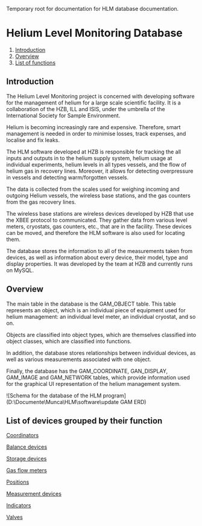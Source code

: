 Temporary root for documentation for HLM database documentation.

# Helium Level Monitoring Database

1. [Introduction](#introduction)
2. [Overview](#overview)
3. [List of functions](#list-of-functions)

## Introduction

The Helium Level Monitoring project is concerned with developing software for the management of helium for a large scale scientific facility. It is a collaboration of the HZB, ILL and ISIS, under the umbrella of the International Society for Sample Environment.

Helium is becoming increasingly rare and expensive. Therefore, smart management is needed in order to minimise losses, track expenses, and localise and fix leaks. 

The HLM software developed at HZB is responsible for tracking the all inputs and outputs in to the helium supply system, helium usage at individual experiments, helium levels in all types vessels, and the flow of helium gas in recovery lines. Moreover, it allows for detecting overpressure in vessels and detecting warm/forgotten vessels.

The data is collected from the scales used for weighing incoming and outgoing Helium vessels, the wireless base stations, and the gas counters from the gas recovery lines.

The wireless base stations are wireless devices developed by HZB that use the XBEE protocol to communicated. They gather data from various level meters, cryostats, gas counters, etc., that are in the facility. These devices can be moved, and therefore the HLM software is also used for locating them.

The database stores the information to all of the measurements taken from devices, as well as information about every device, their model, type and display properties. It was developed by the team at HZB and currently runs on MySQL.

## Overview

The main table in the database is the GAM_OBJECT table. This table represents an object, which is an individual piece of equipment used for helium management: an individual level meter, an individual cryostat, and so on.

Objects are classified into object types, which are themselves classified into object classes, which are classified into functions.

In addition, the database stores relationships between individual devices, as well as various measurements associated with one object.

Finally, the database has the GAM_COORDINATE, GAN_DISPLAY, GAM_IMAGE and GAM_NETWORK tables, which provide information used for the graphical UI representation of the helium management system.

![Schema for the database of the HLM program](D:\Documente\Munca\HLM\software\update GAM ERD)

## List of devices grouped by their function

[Coordinators](Coordinators)

[Balance devices](Balance-devices)

[Storage devices](Storage-devices)

[Gas flow meters](Gas-flow-meters)

[Positions](Positions)

[Measurement devices](Measurement-Devices)

[Indicators](Indicators)

[Valves](Valves)